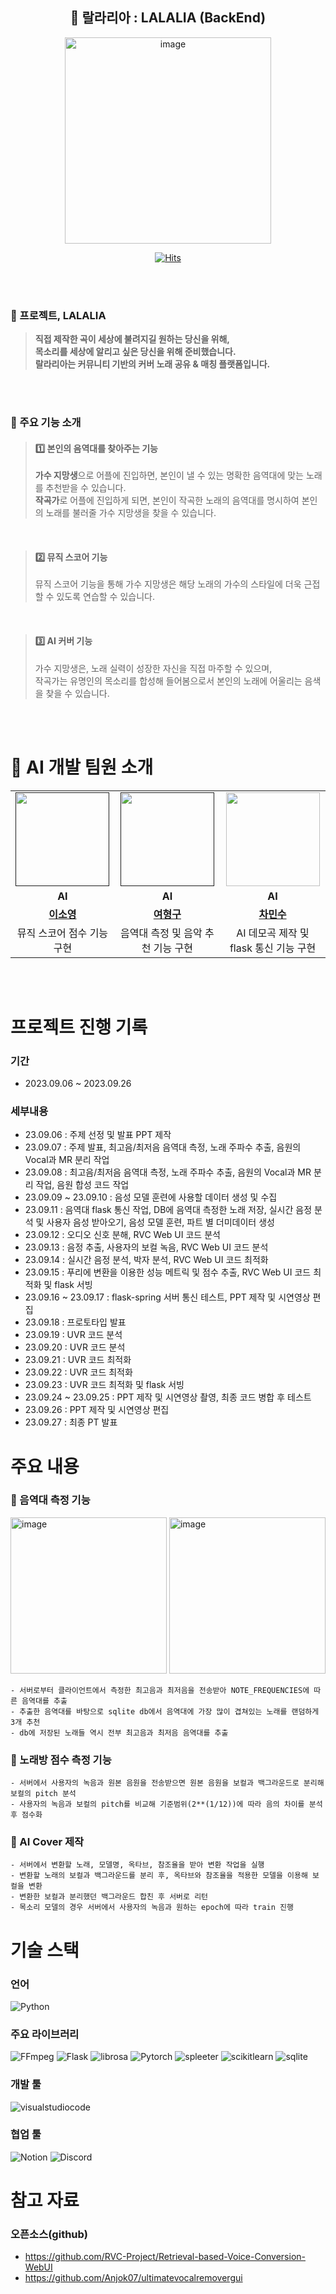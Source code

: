 <div align="center">
  
## 💽 랄라리아 : LALALIA (BackEnd)
<img width="330" alt="image" src="https://github.com/isthisteamisthis/.github/assets/119282494/8e02f14a-df51-469b-ae4c-01a76b61154a">
<br>

[![Hits](https://hits.seeyoufarm.com/api/count/incr/badge.svg?url=https%3A%2F%2Fgithub.com%2Fcca-ffodregamdi%2Frunning-hi-back&count_bg=%23FFA49F&title_bg=%24555555&icon=&icon_color=%24E7E7E7&title=views&edge_flat=false)](https://hits.seeyoufarm.com)

</div>
<br>

<br>

### 🎤 프로젝트, LALALIA
>  **직접 제작한 곡이 세상에 불려지길 원하는 당신을 위해,** <br>
>  **목소리를 세상에 알리고 싶은 당신을 위해 준비했습니다.** <br>
>  **랄라리아는 커뮤니티 기반의 커버 노래 공유 & 매칭 플랫폼입니다.**

<br>
<br>


### 🎤 주요 기능 소개
> #### 1️⃣ **본인의 음역대를 찾아주는 기능**
> **가수 지망생**으로 어플에 진입하면, 본인이 낼 수 있는 명확한 음역대에 맞는 노래를 추천받을 수 있습니다. <br>
> **작곡가**로 어플에 진입하게 되면, 본인이 작곡한 노래의 음역대를 명시하여 본인의 노래를 불러줄 가수 지망생을 찾을 수 있습니다.

<br>

> #### 2️⃣ **뮤직 스코어 기능**
> 뮤직 스코어 기능을 통해 가수 지망생은 해당 노래의 가수의 스타일에 더욱 근접할 수 있도록 연습할 수 있습니다.

<br>

> #### 3️⃣ **AI 커버 기능**
> 가수 지망생은, 노래 실력이 성장한 자신을 직접 마주할 수 있으며, <br>
> 작곡가는 유명인의 목소리를 합성해 들어봄으로서 본인의 노래에 어울리는 음색을 찾을 수 있습니다. <br>

<br>

<br>

# 👥 AI 개발 팀원 소개 

<table>
  <tr>
    <td align="center"><a href=""><img src="https://avatars.githubusercontent.com/llleeeso" width="150px;" alt="">
    <td align="center"><a href=""><img src="https://avatars.githubusercontent.com/wohoman" width="150px;" alt="">
    <td align="center"><a href="https://github.com/MinSooC"><img src="https://avatars.githubusercontent.com/MinSooC" width="150px;" alt="">
    </td>
  </tr>
  <tr>
    <td align="center"><strong>AI</strong></td>
    <td align="center"><strong>AI</strong></td>
    <td align="center"><strong>AI</strong></td>
  </tr>
      
  <tr>
    <td align="center"><a href="https://github.com/llleeeso"><b>이소영</b></td>
    <td align="center"><a href="https://github.com/wohoman"><b>여형구</b></td>
    <td align="center"><a href="https://github.com/MinSooC"><b>차민수</b></td>
  </tr>

  <tr>
    <td align="center">뮤직 스코어 점수 기능 구현</td>
    <td align="center">음역대 측정 및 음악 추천 기능 구현</td>
    <td align="center">AI 데모곡 제작 및 flask 통신 기능 구현</td>
  </tr>
</table>
<br>

<br>

# 프로젝트 진행 기록

### 기간
- 2023.09.06 ~ 2023.09.26

### 세부내용
- 23.09.06 : 주제 선정 및 발표 PPT 제작
- 23.09.07 : 주제 발표, 최고음/최저음 음역대 측정, 노래 주파수 추출, 음원의 Vocal과 MR 분리 작업
- 23.09.08 : 최고음/최저음 음역대 측정, 노래 주파수 추출, 음원의 Vocal과 MR 분리 작업, 음원 합성 코드 작업
- 23.09.09 ~ 23.09.10 : 음성 모델 훈련에 사용할 데이터 생성 및 수집
- 23.09.11 : 음역대 flask 통신 작업, DB에 음역대 측정한 노래 저장, 실시간 음정 분석 및 사용자 음성 받아오기, 음성 모델 훈련, 파트 별 더미데이터 생성
- 23.09.12 : 오디오 신호 분해, RVC Web UI 코드 분석
- 23.09.13 : 음정 추출, 사용자의 보컬 녹음, RVC Web UI 코드 분석
- 23.09.14 : 실시간 음정 분석, 박자 분석, RVC Web UI 코드 최적화
- 23.09.15 : 푸리에 변환을 이용한 성능 메트릭 및 점수 추출, RVC Web UI 코드 최적화 및 flask 서빙
- 23.09.16 ~ 23.09.17 : flask-spring 서버 통신 테스트, PPT 제작 및 시연영상 편집 
- 23.09.18 : 프로토타입 발표
- 23.09.19 : UVR 코드 분석
- 23.09.20 : UVR 코드 분석
- 23.09.21 : UVR 코드 최적화
- 23.09.22 : UVR 코드 최적화
- 23.09.23 : UVR 코드 최적화 및 flask 서빙
- 23.09.24 ~ 23.09.25 : PPT 제작 및 시연영상 촬영, 최종 코드 병합 후 테스트
- 23.09.26 : PPT 제작 및 시연영상 편집
- 23.09.27 : 최종 PT 발표

# 주요 내용

### 🎤 음역대 측정 기능
<img width="250" alt="image" src="https://github.com/isthisteamisthis/.github/assets/119282494/86a15008-ad16-407d-80b2-aacb593f1c9d">
<img width="250" alt="image" src="https://github.com/isthisteamisthis/.github/assets/119282494/431e2f38-fd51-4d05-8b12-d9d5c3a01ee8">
<br>

    - 서버로부터 클라이언트에서 측정한 최고음과 최저음을 전송받아 NOTE_FREQUENCIES에 따른 음역대를 추출
    - 추출한 음역대를 바탕으로 sqlite db에서 음역대에 가장 많이 겹쳐있는 노래를 랜덤하게 3개 추천
    - db에 저장된 노래들 역시 전부 최고음과 최저음 음역대를 추출

### 🎤 노래방 점수 측정 기능
    - 서버에서 사용자의 녹음과 원본 음원을 전송받으면 원본 음원을 보컬과 백그라운드로 분리해 보컬의 pitch 분석
    - 사용자의 녹음과 보컬의 pitch를 비교해 기준범위(2**(1/12))에 따라 음의 차이를 분석 후 점수화

### 🎤 AI Cover 제작
    - 서버에서 변환할 노래, 모델명, 옥타브, 참조율을 받아 변환 작업을 실행
    - 변환할 노래의 보컬과 백그라운드를 분리 후, 옥타브와 참조율을 적용한 모델을 이용해 보컬을 변환
    - 변환한 보컬과 분리했던 백그라운드 합친 후 서버로 리턴
    - 목소리 모델의 경우 서버에서 사용자의 녹음과 원하는 epoch에 따라 train 진행

# 기술 스택

### 언어
![Python](https://img.shields.io/badge/python-3776AB?style=flat&logo=python&logoColor=white)

### 주요 라이브러리
![FFmpeg](https://img.shields.io/badge/FFmpeg-007808?style=flat&logo=FFmpeg&logoColor=white)
![Flask](https://img.shields.io/badge/Flask-000000?style=flat&logo=Flask&logoColor=white)
![librosa](https://img.shields.io/badge/librosa-7f03a8?style=flat&logo=librosa&logoColor=white)
![Pytorch](https://img.shields.io/badge/Pytorch-EE4C2C?style=flat&logo=Pytorch&logoColor=white)
![spleeter](https://img.shields.io/badge/spleeter-0aa07b?style=flat&logo=spleeter&logoColor=white)
![scikitlearn](https://img.shields.io/badge/scikitlearn-F7931E?style=flat&logo=scikitlearn&logoColor=white)
![sqlite](https://img.shields.io/badge/sqlite-003857?style=flat&logo=sqlite&logoColor=white)

### 개발 툴
![visualstudiocode](https://img.shields.io/badge/visualstudiocode-007ACC?style=flat&logo=visualstudiocode&logoColor=white)

### 협업 툴
![Notion](https://img.shields.io/badge/notion-000000?style=flat&logo=notion&logoColor=white)
![Discord](https://img.shields.io/badge/discord-5865F2?style=flat&logo=discord&logoColor=white)

# 참고 자료
### 오픈소스(github)
- https://github.com/RVC-Project/Retrieval-based-Voice-Conversion-WebUI
- https://github.com/Anjok07/ultimatevocalremovergui
